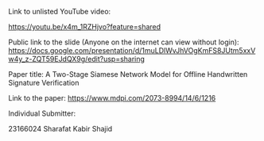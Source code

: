Link to unlisted YouTube video:

https://youtu.be/x4m_1RZHjvo?feature=shared

Public link to the slide (Anyone on the internet can view without login):
https://docs.google.com/presentation/d/1muLDlWvJhVOgKmFS8JUtm5xxVw4y_z-ZQT59EJdQX9g/edit?usp=sharing

Paper title:
A Two-Stage Siamese Network Model for Offline Handwritten Signature Verification

Link to the paper:
https://www.mdpi.com/2073-8994/14/6/1216

Individual Submitter:

23166024 Sharafat Kabir Shajid
